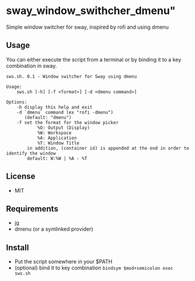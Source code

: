 # sway_window_swithcher_dmenu"

Simple window switcher for sway, inspired by rofi and using dmenu

## Usage

You can either execute the script from a terminal or by binding it to a key 
combination in sway.

```
sws.sh. 0.1 - Window switcher for Sway using dmenu

Usage: 
    sws.sh [-h] [-f <format>] [-d <dmenu command>]

Options:
    -h display this help and exit
    -d `dmenu` command (ex "rofi -dmenu")
       (default: "dmenu")
    -f set the format for the window picker
            %O: Output (Display)
            %W: Workspace
            %A: Application
            %T: Window Title
        in addition, (container id) is appended at the end in order to identify the window
        default: W:%W | %A - %T 
```

## License

* MIT

## Requirements

* [jq](https://stedolan.github.io/jq/)
* dmenu (or a symlinked provider)

## Install

* Put the script somewhere in your $PATH
* (optional) bind it to key combination `bindsym $mod+semicolon exec sws.sh`


